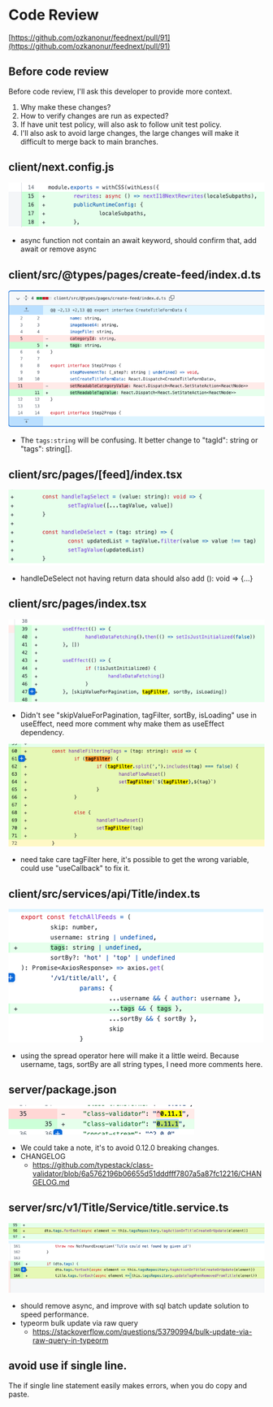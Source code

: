 # Code Review

[https://github.com/ozkanonur/feednext/pull/91](https://github.com/ozkanonur/feednext/pull/91)

## Before code review
Before code review, I'll ask this developer to provide more context.
1. Why make these changes?
2. How to verify changes are run as expected?
3. If have unit test policy, will also ask to follow unit test policy.
4. I'll also ask to avoid large changes, the large changes will make it difficult to merge back to main branches.

## client/next.config.js
[<img src="public/client-next-config-js.png">](
https://github.com/ozkanonur/feednext/pull/91/files#diff-6a52ebdee5662eb75f6f3010d0aca4b33d708e85c7203d00cf50b1109480ae16R15)
* async function not contain an await keyword, should confirm that, add await or remove async 

## client/src/@types/pages/create-feed/index.d.ts
[<img src="public/client-src-types-pages-create-feed-index-d-ts.png">](https://github.com/ozkanonur/feednext/pull/91/files#diff-3aee0b119ee16abf7c3c99ef4c5df45bd54b99202800947299efb72265062373R5)
* The `tags:string` will be confusing. It better change to "tagId": string or "tags": string[]. 

## client/src/pages/[feed]/index.tsx
[<img src="public/client-src-pages-[feed]-index-tsx.png">](https://github.com/ozkanonur/feednext/pull/91/files#diff-b7af3f9a8a559d522f0006dd2dedc26210dd2b42f78d67b4c8e2129191844be8R78-R85)
* handleDeSelect not having return data should also add (): void => {...} 

## client/src/pages/index.tsx
[<img src="public/client-src-pages-index-tsx.png">](https://github.com/ozkanonur/feednext/pull/91/files#diff-9691d47c27ed016e859106bb5803c62dce15c43051caa1670bd753ec97276575R43-R47)
* Didn't see "skipValueForPagination, tagFilter, sortBy, isLoading" use in useEffect, need more comment why make them as useEffect dependency.

[<img src="public/client-src-pages-index-tsx-2.png">]("https://github.com/ozkanonur/feednext/pull/91/files#diff-9691d47c27ed016e859106bb5803c62dce15c43051caa1670bd753ec97276575R60-R72")
* need take care tagFilter here, it's possible to get the wrong variable, could use "useCallback" to fix it. 

## client/src/services/api/Title/index.ts
[<img src="public/client-src-services-api-Title-index-ts.png">](https://github.com/ozkanonur/feednext/pull/91/files#diff-594b2887ab5032e6c5198e63f50531f207cfe7b0054646987769b39e9e0ca613R11-R15)
* using the spread operator here will make it a little weird. Because username, tags, sortBy are all string types, I need more comments here. 

## server/package.json
[<img src="public/server-package-json.png">](https://github.com/ozkanonur/feednext/pull/91/files?diff=unified&w=0#diff-da00458cdaeaea2314cb0e0101c85130593048072ada62de01727958c5d6ca37L35-R35)
* We could take a note, it's to avoid 0.12.0 breaking changes.
* CHANGELOG
   * https://github.com/typestack/class-validator/blob/6a5762196b06655d51dddfff7807a5a87fc12216/CHANGELOG.md

## server/src/v1/Title/Service/title.service.ts
[<img src="public/server-src-v1-title-service-title-service-ts.png">](https://github.com/ozkanonur/feednext/pull/91/files#diff-ae7847f28809ea43b2bb4fdc75bc32829ee8fa79bff9ac012a3f50a63ebb6e10R96)
[<img src="public/server-src-v1-title-service-title-service-ts-2.png">](https://github.com/ozkanonur/feednext/pull/91/files#diff-ae7847f28809ea43b2bb4fdc75bc32829ee8fa79bff9ac012a3f50a63ebb6e10R165-R166)
* should remove async, and improve with sql batch update solution to speed performance.
* typeorm bulk update via raw query
   * https://stackoverflow.com/questions/53790994/bulk-update-via-raw-query-in-typeorm

## avoid use if single line.
The if single line statement easily makes errors, when you do copy and paste.
